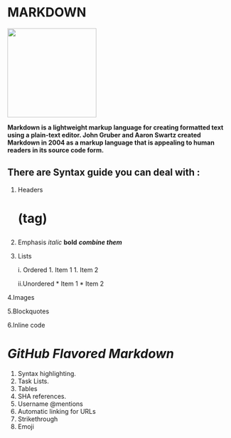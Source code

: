 # MARKDOWN
<img src="https://kirkstrobeck.github.io/whatismarkdown.com/img/markdown.png" width="200" height="200" />

**Markdown is a lightweight markup language for creating formatted text using a plain-text editor. John Gruber and Aaron Swartz created Markdown in 2004 as a markup language that is appealing to human readers in its source code form.**

## There are Syntax guide you can deal with :
1. Headers <h1> (tag)

3. Emphasis
    *italic*
    **bold**
    _**combine them**_
5. Lists
 

    i. Ordered
       1. Item 1
       1. Item 2
    
    ii.Unordered
        * Item 1
        * Item 2
    
4.Images

5.Blockquotes

6.Inline code


# *_GitHub Flavored Markdown_* 

1. Syntax highlighting.
2. Task Lists.
3. Tables
4. SHA references.
5. Username @mentions
6. Automatic linking for URLs
7. Strikethrough
8. Emoji

 
 
